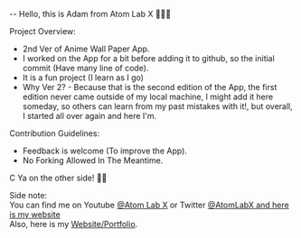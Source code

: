 


-- Hello, this is Adam from Atom Lab X 👨🏾‍💻

Project Overview:
* 2nd Ver of Anime Wall Paper App.
* I worked on the App for a bit before adding it to github, so the initial commit (Have many line of code). 
* It is a fun project (I learn as I go)
* Why Ver 2? - Because that is the second edition of the App, the first edition never came outside of my local machine, I might add it here someday, so others can learn from my past mistakes with it!, but overall, I started all over again and here I'm.

Contribution Guidelines:
* Feedback is welcome (To improve the App).
* No Forking Allowed In The Meantime.

C Ya on the other side! 👋🏾

Side note:<br>
You can find me on Youtube <a href="https://www.youtube.com/channel/UC3a4IUMJzJZCuxm8iOcTrJA">@Atom Lab X</a> or Twitter <a href="https://twitter.com/AtomLabX">@AtomLabX and here is my website</a><br>Also, here is my <a href="https://atomlabx.github.io">Website/Portfolio</a>.
